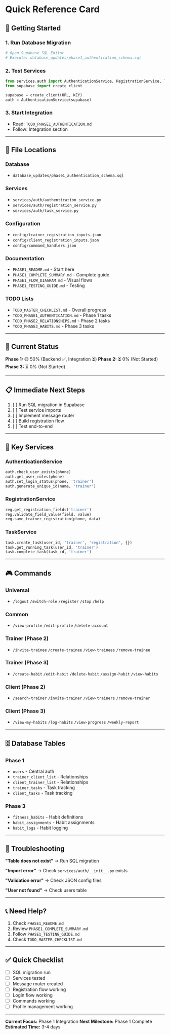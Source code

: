 # Quick Reference Card

## 🚀 Getting Started

### 1. Run Database Migration

```bash
# Open Supabase SQL Editor
# Execute: database_updates/phase1_authentication_schema.sql
```

### 2. Test Services

```python
from services.auth import AuthenticationService, RegistrationService, TaskService
from supabase import create_client

supabase = create_client(URL, KEY)
auth = AuthenticationService(supabase)
```

### 3. Start Integration

- Read: `TODO_PHASE1_AUTHENTICATION.md`
- Follow: Integration section

---

## 📁 File Locations

### Database

- `database_updates/phase1_authentication_schema.sql`

### Services

- `services/auth/authentication_service.py`
- `services/auth/registration_service.py`
- `services/auth/task_service.py`

### Configuration

- `config/trainer_registration_inputs.json`
- `config/client_registration_inputs.json`
- `config/command_handlers.json`

### Documentation

- `PHASE1_README.md` - Start here
- `PHASE1_COMPLETE_SUMMARY.md` - Complete guide
- `PHASE1_FLOW_DIAGRAM.md` - Visual flows
- `PHASE1_TESTING_GUIDE.md` - Testing

### TODO Lists

- `TODO_MASTER_CHECKLIST.md` - Overall progress
- `TODO_PHASE1_AUTHENTICATION.md` - Phase 1 tasks
- `TODO_PHASE2_RELATIONSHIPS.md` - Phase 2 tasks
- `TODO_PHASE3_HABITS.md` - Phase 3 tasks

---

## 🎯 Current Status

**Phase 1:** 🟡 50% (Backend ✅, Integration ⏳)
**Phase 2:** ⏳ 0% (Not Started)
**Phase 3:** ⏳ 0% (Not Started)

---

## 📋 Immediate Next Steps

1. [ ] Run SQL migration in Supabase
2. [ ] Test service imports
3. [ ] Implement message router
4. [ ] Build registration flow
5. [ ] Test end-to-end

---

## 🔧 Key Services

### AuthenticationService

```python
auth.check_user_exists(phone)
auth.get_user_roles(phone)
auth.set_login_status(phone, 'trainer')
auth.generate_unique_id(name, 'trainer')
```

### RegistrationService

```python
reg.get_registration_fields('trainer')
reg.validate_field_value(field, value)
reg.save_trainer_registration(phone, data)
```

### TaskService

```python
task.create_task(user_id, 'trainer', 'registration', {})
task.get_running_task(user_id, 'trainer')
task.complete_task(task_id, 'trainer')
```

---

## 🎮 Commands

### Universal

- `/logout` `/switch-role` `/register` `/stop` `/help`

### Common

- `/view-profile` `/edit-profile` `/delete-account`

### Trainer (Phase 2)

- `/invite-trainee` `/create-trainee` `/view-trainees` `/remove-trainee`

### Trainer (Phase 3)

- `/create-habit` `/edit-habit` `/delete-habit` `/assign-habit` `/view-habits`

### Client (Phase 2)

- `/search-trainer` `/invite-trainer` `/view-trainers` `/remove-trainer`

### Client (Phase 3)

- `/view-my-habits` `/log-habits` `/view-progress` `/weekly-report`

---

## 🗄️ Database Tables

### Phase 1

- `users` - Central auth
- `trainer_client_list` - Relationships
- `client_trainer_list` - Relationships
- `trainer_tasks` - Task tracking
- `client_tasks` - Task tracking

### Phase 3

- `fitness_habits` - Habit definitions
- `habit_assignments` - Habit assignments
- `habit_logs` - Habit logging

---

## 🐛 Troubleshooting

**"Table does not exist"**
→ Run SQL migration

**"Import error"**
→ Check `services/auth/__init__.py` exists

**"Validation error"**
→ Check JSON config files

**"User not found"**
→ Check users table

---

## 📞 Need Help?

1. Check `PHASE1_README.md`
2. Review `PHASE1_COMPLETE_SUMMARY.md`
3. Follow `PHASE1_TESTING_GUIDE.md`
4. Check `TODO_MASTER_CHECKLIST.md`

---

## ✅ Quick Checklist

- [ ] SQL migration run
- [ ] Services tested
- [ ] Message router created
- [ ] Registration flow working
- [ ] Login flow working
- [ ] Commands working
- [ ] Profile management working

---

**Current Focus:** Phase 1 Integration
**Next Milestone:** Phase 1 Complete
**Estimated Time:** 3-4 days
